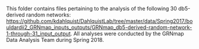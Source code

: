 This folder contains files pertaining to the analysis of the following 30 db5-derived random networks: https://github.com/kdahlquist/DahlquistLab/tree/master/data/Spring2017/bouldardii2_GRNmap_inputs_outputs/GRNmap_db5-derived-random-network-1-through-31_input_output. All analyses were conducted by the GRNmap Data Analysis Team during Spring 2018. 
